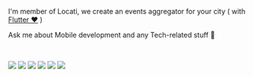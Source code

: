 I'm member of Locati, we create an events aggregator for your city ( with [Flutter ❤️](https://github.com/flutter/flutter) ) 

Ask me about Mobile development and any Tech-related stuff 💬

<br>

<img src="https://img.shields.io/badge/Kotlin-0095D5?&style=flat&logo=kotlin&logoColor=white"> <img src = "https://img.shields.io/badge/Dart-0175C2?style=flat&logo=dart&logoColor=white"> <img src = "https://img.shields.io/badge/Flutter-02569B?style=flat&logo=flutter&logoColor=white">  <img src="https://img.shields.io/badge/-Firebase-FFA611?style=flat&logo=firebase&logoColor=FFFFFF"> <img src="http://img.shields.io/badge/-Git-F1502F?style=flat&logo=git&logoColor=FFFFFF"> <img src="http://img.shields.io/badge/-VS%20Code-007ACC?style=flat&logo=visual%20studio%20code&logoColor=white">
